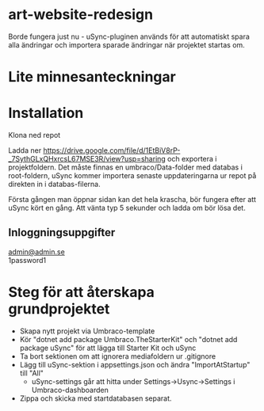 # art-website-redesign

Borde fungera just nu - uSync-pluginen används för att automatiskt spara alla ändringar och importera sparade ändringar när projektet startas om.

# Lite minnesanteckningar



# Installation
Klona ned repot  
  
Ladda ner https://drive.google.com/file/d/1EtBiV8rP-_7SythGLxQHxrcsL67MSE3R/view?usp=sharing och exportera i projektfoldern. Det måste finnas en umbraco/Data-folder med databas i root-foldern, uSync kommer importera senaste uppdateringarna ur repot på direkten in i databas-filerna.  
  
Första gången man öppnar sidan kan det hela krascha, bör fungera efter att uSync kört en gång. Att vänta typ 5 sekunder och ladda om bör lösa det.  

## Inloggningsuppgifter
admin@admin.se  
1password1  

# Steg för att återskapa grundprojektet
* Skapa nytt projekt via Umbraco-template
* Kör "dotnet add package Umbraco.TheStarterKit" och "dotnet add package uSync" för att lägga till Starter Kit och uSync
* Ta bort sektionen om att ignorera mediafoldern ur .gitignore
* Lägg till uSync-sektion i appsettings.json och ändra "ImportAtStartup" till "All"
  * uSync-settings går att hitta under Settings->Usync->Settings i Umbraco-dashboarden
* Zippa och skicka med startdatabasen separat.
